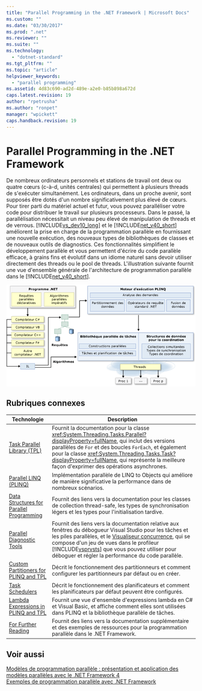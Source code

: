 ```yaml
---
title: "Parallel Programming in the .NET Framework | Microsoft Docs"
ms.custom: ""
ms.date: "03/30/2017"
ms.prod: ".net"
ms.reviewer: ""
ms.suite: ""
ms.technology: 
  - "dotnet-standard"
ms.tgt_pltfrm: ""
ms.topic: "article"
helpviewer_keywords: 
  - "parallel programming"
ms.assetid: 4d83c690-ad2d-489e-a2e0-b85b898a672d
caps.latest.revision: 19
author: "rpetrusha"
ms.author: "ronpet"
manager: "wpickett"
caps.handback.revision: 19
---
```

# Parallel Programming in the .NET Framework
De nombreux ordinateurs personnels et stations de travail ont deux ou quatre cœurs \(c\-à\-d, unités centrales\) qui permettent à plusieurs threads de s'exécuter simultanément.  Les ordinateurs, dans un proche avenir, sont supposés être dotés d'un nombre significativement plus élevé de cœurs.  Pour tirer parti du matériel actuel et futur, vous pouvez paralléliser votre code pour distribuer le travail sur plusieurs processeurs.  Dans le passé, la parallélisation nécessitait un niveau peu élevé de manipulation de threads et de verrous.  [!INCLUDE[vs_dev10_long](../../../includes/vs-dev10-long-md.md)] et le [!INCLUDE[net_v40_short](../../../includes/net-v40-short-md.md)] améliorent la prise en charge de la programmation parallèle en fournissant une nouvelle exécution, des nouveaux types de bibliothèques de classes et de nouveaux outils de diagnostics.  Ces fonctionnalités simplifient le développement parallèle et vous permettent d'écrire du code parallèle efficace, à grains fins et évolutif dans un idiome naturel sans devoir utiliser directement des threads ou le pool de threads.  L'illustration suivante fournit une vue d'ensemble générale de l'architecture de programmation parallèle dans le [!INCLUDE[net_v40_short](../../../includes/net-v40-short-md.md)].  
  
 ![Architecture de programmation parallèle du .NET](../../../docs/standard/parallel-programming/media/tpl-architecture.png "TPL\_Architecture")  
  
## Rubriques connexes  
  
|Technologie|Description|  
|-----------------|-----------------|  
|[Task Parallel Library \(TPL\)](../../../docs/standard/parallel-programming/task-parallel-library-tpl.md)|Fournit la documentation pour la classe <xref:System.Threading.Tasks.Parallel?displayProperty=fullName>, qui inclut des versions parallèles de `For` et des boucles `ForEach`, et également pour la classe <xref:System.Threading.Tasks.Task?displayProperty=fullName>, qui représente la meilleure façon d'exprimer des opérations asynchrones.|  
|[Parallel LINQ \(PLINQ\)](../../../docs/standard/parallel-programming/parallel-linq-plinq.md)|Implémentation parallèle de LINQ to Objects qui améliore de manière significative la performance dans de nombreux scénarios.|  
|[Data Structures for Parallel Programming](../../../docs/standard/parallel-programming/data-structures-for-parallel-programming.md)|Fournit des liens vers la documentation pour les classes de collection thread\-safe, les types de synchronisation légers et les types pour l'initialisation tardive.|  
|[Parallel Diagnostic Tools](../../../docs/standard/parallel-programming/parallel-diagnostic-tools.md)|Fournit des liens vers la documentation relative aux fenêtres du débogueur Visual Studio pour les tâches et les piles parallèles, et le [Visualiseur concurrence](../Topic/Concurrency%20Visualizer.md), qui se compose d'un jeu de vues dans le profileur [!INCLUDE[vsprvsts](../../../includes/vsprvsts-md.md)] que vous pouvez utiliser pour déboguer et régler la performance du code parallèle.|  
|[Custom Partitioners for PLINQ and TPL](../../../docs/standard/parallel-programming/custom-partitioners-for-plinq-and-tpl.md)|Décrit le fonctionnement des partitionneurs et comment configurer les partitionneurs par défaut ou en créer.|  
|[Task Schedulers](../Topic/Task%20Schedulers.md)|Décrit le fonctionnement des planificateurs et comment les planificateurs par défaut peuvent être configurés.|  
|[Lambda Expressions in PLINQ and TPL](../../../docs/standard/parallel-programming/lambda-expressions-in-plinq-and-tpl.md)|Fournit une vue d'ensemble d'expressions lambda en C\#  et Visual Basic, et affiche comment elles sont utilisées dans PLINQ et la bibliothèque parallèle de tâches.|  
|[For Further Reading](../../../docs/standard/parallel-programming/for-further-reading-parallel-programming.md)|Fournit des liens vers la documentation supplémentaire et des exemples de ressources pour la programmation parallèle dans le .NET Framework.|  
  
## Voir aussi  
 [Modèles de programmation parallèle : présentation et application des modèles parallèles avec le .NET Framework 4](http://go.microsoft.com/fwlink/?LinkID=185142)   
 [Exemples de programmation parallèle avec .NET Framework](http://code.msdn.microsoft.com/Samples-for-Parallel-b4b76364)